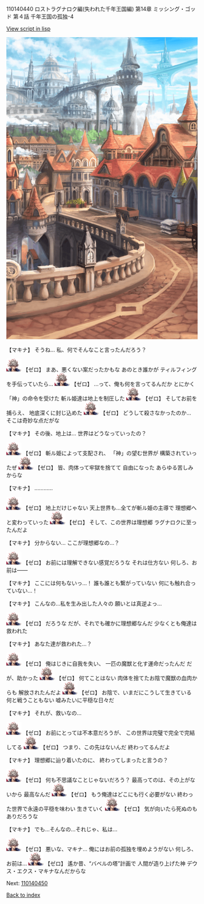 110140440 ロストラグナロク編(失われた千年王国編) 第14章 ミッシング・ゴッド 第４話 千年王国の孤独-4

[View script in lisp](../scripts/110140440.txt)

![town.png](../images/backgrounds/town.png)

【マキナ】
そうね…
私、何でそんなこと言ったんだろう？

<img src="../images/units/23.png" alt="23.png" height="34"/>
【ゼロ】
まあ、悪くない案だったかもな
あのとき誰かが
ティルフィングを手伝っていたら…

<img src="../images/units/23.png" alt="23.png" height="34"/>
【ゼロ】
…って、俺も何を言ってるんだか
とにかく「神」の命令を受けた
斬ル姫達は地上を制圧した

<img src="../images/units/23.png" alt="23.png" height="34"/>
【ゼロ】
そしてお前を捕らえ、
地底深くに封じ込めた

<img src="../images/units/23.png" alt="23.png" height="34"/>
【ゼロ】
どうして殺さなかったのか…
そこは奇妙な点だがな

【マキナ】
その後、地上は…
世界はどうなっていったの？

<img src="../images/units/23.png" alt="23.png" height="34"/>
【ゼロ】
斬ル姫によって支配され、
「神」の望む世界が
構築されていったぜ

<img src="../images/units/23.png" alt="23.png" height="34"/>
【ゼロ】
皆、肉体って牢獄を捨てて
自由になった
あらゆる苦しみからな

【マキナ】
…………

<img src="../images/units/23.png" alt="23.png" height="34"/>
【ゼロ】
地上だけじゃない
天上世界も…全てが斬ル姫の主導で
理想郷へと変わっていった

<img src="../images/units/23.png" alt="23.png" height="34"/>
【ゼロ】
そして、この世界は理想郷
ラグナロクに至ったんだよ

【マキナ】
分からない…
ここが理想郷なの…？

<img src="../images/units/23.png" alt="23.png" height="34"/>
【ゼロ】
お前には理解できない感覚だろうな
それは仕方ない
何しろ、お前は――

【マキナ】
ここには何もないっ…！
誰も誰とも繋がっていない
何にも触れ合っていない…！

【マキナ】
こんなの…私を生み出した人々の
願いとは真逆よっ…

<img src="../images/units/23.png" alt="23.png" height="34"/>
【ゼロ】
だろうな
だが、それでも確かに理想郷なんだ
少なくとも俺達は救われた

【マキナ】
あなた達が救われた…？

<img src="../images/units/23.png" alt="23.png" height="34"/>
【ゼロ】
俺はじきに自我を失い、
一匹の魔獣と化す運命だったんだ
だが、助かった

<img src="../images/units/23.png" alt="23.png" height="34"/>
【ゼロ】
何てことはない
肉体を捨てたお陰で魔獣の血肉からも
解放されたんだよ

<img src="../images/units/23.png" alt="23.png" height="34"/>
【ゼロ】
お陰で、いまだにこうして生きている
何と戦うこともない
嘘みたいに平穏な日々だ

【マキナ】
それが、救いなの…

<img src="../images/units/23.png" alt="23.png" height="34"/>
【ゼロ】
お前にとっては不本意だろうが、
この世界は完璧で完全で完結してる

<img src="../images/units/23.png" alt="23.png" height="34"/>
【ゼロ】
つまり、この先はないんだ
終わってるんだよ

【マキナ】
理想郷に辿り着いたのに、
終わってしまったと言うの？

<img src="../images/units/23.png" alt="23.png" height="34"/>
【ゼロ】
何も不思議なことじゃないだろう？
最高ってのは、その上がないから
最高なんだ

<img src="../images/units/23.png" alt="23.png" height="34"/>
【ゼロ】
もう俺達はどこにも行く必要がない
終わった世界で永遠の平穏を味わい
生きていく

<img src="../images/units/23.png" alt="23.png" height="34"/>
【ゼロ】
気が向いたら死ぬのもありだろうな

【マキナ】
でも…そんなの…それじゃ、私は…

<img src="../images/units/23.png" alt="23.png" height="34"/>
【ゼロ】
悪いな、マキナ…
俺にはお前の孤独を埋めようがない
何しろ、お前は…

<img src="../images/units/23.png" alt="23.png" height="34"/>
【ゼロ】
遙か昔、“バベルの塔”計画で
人間が造り上げた神
デウス・エクス・マキナなんだからな

Next: [110140450](110140450.md)

[Back to index](index.md)
